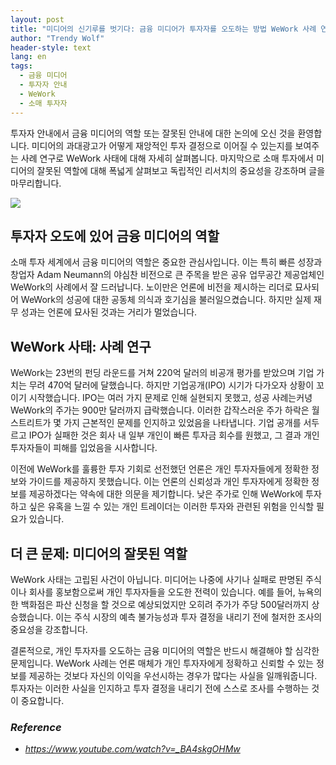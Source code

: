 ```yaml
---
layout: post
title: "미디어의 신기루를 벗기다: 금융 미디어가 투자자를 오도하는 방법 WeWork 사례 연구 "
author: "Trendy Wolf"
header-style: text
lang: en
tags:
  - 금융 미디어
  - 투자자 안내
  - WeWork
  - 소매 투자자
---
```


투자자 안내에서 금융 미디어의 역할 또는 잘못된 안내에 대한 논의에 오신 것을 환영합니다. 미디어의 과대광고가 어떻게 재앙적인 투자 결정으로 이어질 수 있는지를 보여주는 사례 연구로 WeWork 사태에 대해 자세히 살펴봅니다. 마지막으로 소매 투자에서 미디어의 잘못된 역할에 대해 폭넓게 살펴보고 독립적인 리서치의 중요성을 강조하며 글을 마무리합니다. 

<img
    src="https://i.ytimg.com/vi/_BA4skgOHMw/hqdefault.jpg"
/>






## 투자자 오도에 있어 금융 미디어의 역할

소매 투자 세계에서 금융 미디어의 역할은 중요한 관심사입니다. 이는 특히 빠른 성장과 창업자 Adam Neumann의 야심찬 비전으로 큰 주목을 받은 공유 업무공간 제공업체인 WeWork의 사례에서 잘 드러납니다. 노이만은 언론에 비전을 제시하는 리더로 묘사되어 WeWork의 성공에 대한 공동체 의식과 호기심을 불러일으켰습니다. 하지만 실제 재무 성과는 언론에 묘사된 것과는 거리가 멀었습니다. 



## WeWork 사태: 사례 연구

WeWork는 23번의 펀딩 라운드를 거쳐 220억 달러의 비공개 평가를 받았으며 기업 가치는 무려 470억 달러에 달했습니다. 하지만 기업공개(IPO) 시기가 다가오자 상황이 꼬이기 시작했습니다. IPO는 여러 가지 문제로 인해 실현되지 못했고, 성공 사례는커녕 WeWork의 주가는 900만 달러까지 급락했습니다. 이러한 갑작스러운 주가 하락은 월스트리트가 몇 가지 근본적인 문제를 인지하고 있었음을 나타냅니다. 기업 공개를 서두르고 IPO가 실패한 것은 회사 내 일부 개인이 빠른 투자금 회수를 원했고, 그 결과 개인 투자자들이 피해를 입었음을 시사합니다. 

이전에 WeWork를 훌륭한 투자 기회로 선전했던 언론은 개인 투자자들에게 정확한 정보와 가이드를 제공하지 못했습니다. 이는 언론의 신뢰성과 개인 투자자에게 정확한 정보를 제공하겠다는 약속에 대한 의문을 제기합니다. 낮은 주가로 인해 WeWork에 투자하고 싶은 유혹을 느낄 수 있는 개인 트레이더는 이러한 투자와 관련된 위험을 인식할 필요가 있습니다. 



## 더 큰 문제: 미디어의 잘못된 역할

WeWork 사태는 고립된 사건이 아닙니다. 미디어는 나중에 사기나 실패로 판명된 주식이나 회사를 홍보함으로써 개인 투자자들을 오도한 전력이 있습니다. 예를 들어, 뉴욕의 한 백화점은 파산 신청을 할 것으로 예상되었지만 오히려 주가가 주당 500달러까지 상승했습니다. 이는 주식 시장의 예측 불가능성과 투자 결정을 내리기 전에 철저한 조사의 중요성을 강조합니다.

결론적으로, 개인 투자자를 오도하는 금융 미디어의 역할은 반드시 해결해야 할 심각한 문제입니다. WeWork 사례는 언론 매체가 개인 투자자에게 정확하고 신뢰할 수 있는 정보를 제공하는 것보다 자신의 이익을 우선시하는 경우가 많다는 사실을 일깨워줍니다. 투자자는 이러한 사실을 인지하고 투자 결정을 내리기 전에 스스로 조사를 수행하는 것이 중요합니다. 


### _Reference_
- _https://www.youtube.com/watch?v=_BA4skgOHMw_

